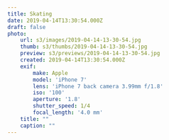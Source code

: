 ```yaml
---
title: Skating
date: 2019-04-14T13:30:54.000Z
draft: false
photo:
    url: s3/images/2019-04-14-13-30-54.jpg
    thumb: s3/thumbs/2019-04-14-13-30-54.jpg
    preview: s3/previews/2019-04-14-13-30-54.jpg
    created: 2019-04-14T13:30:54.000Z
    exif:
        make: Apple
        model: 'iPhone 7'
        lens: 'iPhone 7 back camera 3.99mm f/1.8'
        iso: '100'
        aperture: '1.8'
        shutter_speed: 1/4
        focal_length: '4.0 mm'
    title: ""
    caption: ""
---
```


